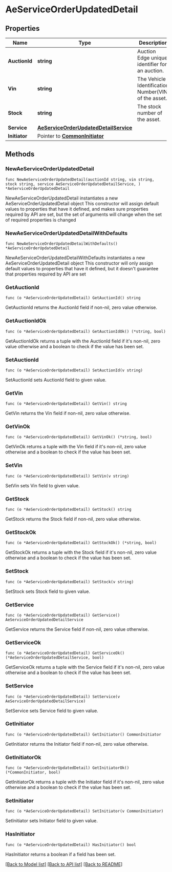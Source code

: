 # AeServiceOrderUpdatedDetail

## Properties

Name | Type | Description | Notes
------------ | ------------- | ------------- | -------------
**AuctionId** | **string** | Auction Edge unique identifier for an auction. | 
**Vin** | **string** | The Vehicle Identification Number(VIN) of the asset. | 
**Stock** | **string** | The stock number of the asset. | 
**Service** | [**AeServiceOrderUpdatedDetailService**](AeServiceOrderUpdatedDetailService.md) |  | 
**Initiator** | Pointer to [**CommonInitiator**](CommonInitiator.md) |  | [optional] 

## Methods

### NewAeServiceOrderUpdatedDetail

`func NewAeServiceOrderUpdatedDetail(auctionId string, vin string, stock string, service AeServiceOrderUpdatedDetailService, ) *AeServiceOrderUpdatedDetail`

NewAeServiceOrderUpdatedDetail instantiates a new AeServiceOrderUpdatedDetail object
This constructor will assign default values to properties that have it defined,
and makes sure properties required by API are set, but the set of arguments
will change when the set of required properties is changed

### NewAeServiceOrderUpdatedDetailWithDefaults

`func NewAeServiceOrderUpdatedDetailWithDefaults() *AeServiceOrderUpdatedDetail`

NewAeServiceOrderUpdatedDetailWithDefaults instantiates a new AeServiceOrderUpdatedDetail object
This constructor will only assign default values to properties that have it defined,
but it doesn't guarantee that properties required by API are set

### GetAuctionId

`func (o *AeServiceOrderUpdatedDetail) GetAuctionId() string`

GetAuctionId returns the AuctionId field if non-nil, zero value otherwise.

### GetAuctionIdOk

`func (o *AeServiceOrderUpdatedDetail) GetAuctionIdOk() (*string, bool)`

GetAuctionIdOk returns a tuple with the AuctionId field if it's non-nil, zero value otherwise
and a boolean to check if the value has been set.

### SetAuctionId

`func (o *AeServiceOrderUpdatedDetail) SetAuctionId(v string)`

SetAuctionId sets AuctionId field to given value.


### GetVin

`func (o *AeServiceOrderUpdatedDetail) GetVin() string`

GetVin returns the Vin field if non-nil, zero value otherwise.

### GetVinOk

`func (o *AeServiceOrderUpdatedDetail) GetVinOk() (*string, bool)`

GetVinOk returns a tuple with the Vin field if it's non-nil, zero value otherwise
and a boolean to check if the value has been set.

### SetVin

`func (o *AeServiceOrderUpdatedDetail) SetVin(v string)`

SetVin sets Vin field to given value.


### GetStock

`func (o *AeServiceOrderUpdatedDetail) GetStock() string`

GetStock returns the Stock field if non-nil, zero value otherwise.

### GetStockOk

`func (o *AeServiceOrderUpdatedDetail) GetStockOk() (*string, bool)`

GetStockOk returns a tuple with the Stock field if it's non-nil, zero value otherwise
and a boolean to check if the value has been set.

### SetStock

`func (o *AeServiceOrderUpdatedDetail) SetStock(v string)`

SetStock sets Stock field to given value.


### GetService

`func (o *AeServiceOrderUpdatedDetail) GetService() AeServiceOrderUpdatedDetailService`

GetService returns the Service field if non-nil, zero value otherwise.

### GetServiceOk

`func (o *AeServiceOrderUpdatedDetail) GetServiceOk() (*AeServiceOrderUpdatedDetailService, bool)`

GetServiceOk returns a tuple with the Service field if it's non-nil, zero value otherwise
and a boolean to check if the value has been set.

### SetService

`func (o *AeServiceOrderUpdatedDetail) SetService(v AeServiceOrderUpdatedDetailService)`

SetService sets Service field to given value.


### GetInitiator

`func (o *AeServiceOrderUpdatedDetail) GetInitiator() CommonInitiator`

GetInitiator returns the Initiator field if non-nil, zero value otherwise.

### GetInitiatorOk

`func (o *AeServiceOrderUpdatedDetail) GetInitiatorOk() (*CommonInitiator, bool)`

GetInitiatorOk returns a tuple with the Initiator field if it's non-nil, zero value otherwise
and a boolean to check if the value has been set.

### SetInitiator

`func (o *AeServiceOrderUpdatedDetail) SetInitiator(v CommonInitiator)`

SetInitiator sets Initiator field to given value.

### HasInitiator

`func (o *AeServiceOrderUpdatedDetail) HasInitiator() bool`

HasInitiator returns a boolean if a field has been set.


[[Back to Model list]](../README.md#documentation-for-models) [[Back to API list]](../README.md#documentation-for-api-endpoints) [[Back to README]](../README.md)


